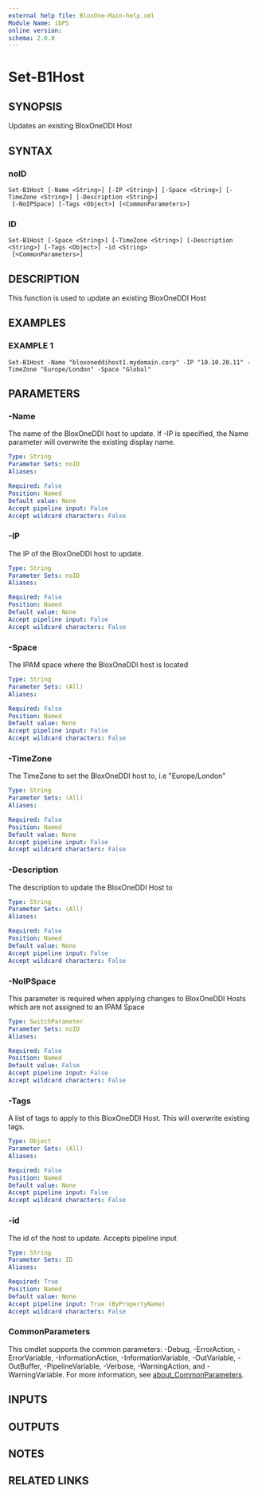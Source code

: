 ```yaml
---
external help file: BloxOne-Main-help.xml
Module Name: ibPS
online version:
schema: 2.0.0
---
```


# Set-B1Host

## SYNOPSIS
Updates an existing BloxOneDDI Host

## SYNTAX

### noID
```
Set-B1Host [-Name <String>] [-IP <String>] [-Space <String>] [-TimeZone <String>] [-Description <String>]
 [-NoIPSpace] [-Tags <Object>] [<CommonParameters>]
```

### ID
```
Set-B1Host [-Space <String>] [-TimeZone <String>] [-Description <String>] [-Tags <Object>] -id <String>
 [<CommonParameters>]
```

## DESCRIPTION
This function is used to update an existing BloxOneDDI Host

## EXAMPLES

### EXAMPLE 1
```
Set-B1Host -Name "bloxoneddihost1.mydomain.corp" -IP "10.10.20.11" -TimeZone "Europe/London" -Space "Global"
```

## PARAMETERS

### -Name
The name of the BloxOneDDI host to update.
If -IP is specified, the Name parameter will overwrite the existing display name.

```yaml
Type: String
Parameter Sets: noID
Aliases:

Required: False
Position: Named
Default value: None
Accept pipeline input: False
Accept wildcard characters: False
```

### -IP
The IP of the BloxOneDDI host to update.

```yaml
Type: String
Parameter Sets: noID
Aliases:

Required: False
Position: Named
Default value: None
Accept pipeline input: False
Accept wildcard characters: False
```

### -Space
The IPAM space where the BloxOneDDI host is located

```yaml
Type: String
Parameter Sets: (All)
Aliases:

Required: False
Position: Named
Default value: None
Accept pipeline input: False
Accept wildcard characters: False
```

### -TimeZone
The TimeZone to set the BloxOneDDI host to, i.e "Europe/London"

```yaml
Type: String
Parameter Sets: (All)
Aliases:

Required: False
Position: Named
Default value: None
Accept pipeline input: False
Accept wildcard characters: False
```

### -Description
The description to update the BloxOneDDI Host to

```yaml
Type: String
Parameter Sets: (All)
Aliases:

Required: False
Position: Named
Default value: None
Accept pipeline input: False
Accept wildcard characters: False
```

### -NoIPSpace
This parameter is required when applying changes to BloxOneDDI Hosts which are not assigned to an IPAM Space

```yaml
Type: SwitchParameter
Parameter Sets: noID
Aliases:

Required: False
Position: Named
Default value: False
Accept pipeline input: False
Accept wildcard characters: False
```

### -Tags
A list of tags to apply to this BloxOneDDI Host.
This will overwrite existing tags.

```yaml
Type: Object
Parameter Sets: (All)
Aliases:

Required: False
Position: Named
Default value: None
Accept pipeline input: False
Accept wildcard characters: False
```

### -id
The id of the host to update.
Accepts pipeline input

```yaml
Type: String
Parameter Sets: ID
Aliases:

Required: True
Position: Named
Default value: None
Accept pipeline input: True (ByPropertyName)
Accept wildcard characters: False
```

### CommonParameters
This cmdlet supports the common parameters: -Debug, -ErrorAction, -ErrorVariable, -InformationAction, -InformationVariable, -OutVariable, -OutBuffer, -PipelineVariable, -Verbose, -WarningAction, and -WarningVariable. For more information, see [about_CommonParameters](http://go.microsoft.com/fwlink/?LinkID=113216).

## INPUTS

## OUTPUTS

## NOTES

## RELATED LINKS
